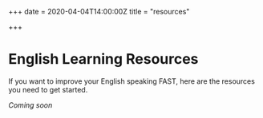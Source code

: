 +++
date = 2020-04-04T14:00:00Z
title = "resources"

+++
# English Learning Resources

If you want to improve your English speaking FAST, here are the resources you need to get started.

_Coming soon_